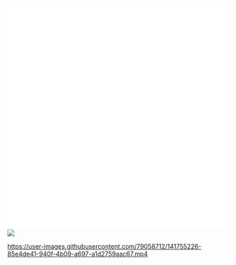 <div align="center">
  <img align="center" src="sketches/logoWithTextWhite.png" />
</div>
<img align="center" src="https://user-images.githubusercontent.com/79058712/141755476-4292d3be-9512-48ac-8dae-a3dd582b5e2e.jpg" />

https://user-images.githubusercontent.com/79058712/141755226-85e4de41-940f-4b09-a697-a1d2759aac67.mp4
